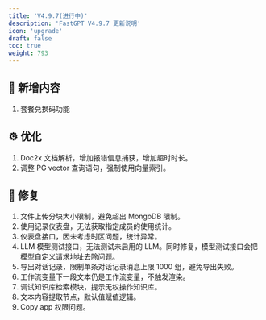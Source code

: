 ```yaml
---
title: 'V4.9.7(进行中)'
description: 'FastGPT V4.9.7 更新说明'
icon: 'upgrade'
draft: false
toc: true
weight: 793
---
```


## 🚀 新增内容

1. 套餐兑换码功能

## ⚙️ 优化

1. Doc2x 文档解析，增加报错信息捕获，增加超时时长。
2. 调整 PG vector 查询语句，强制使用向量索引。

## 🐛 修复

1. 文件上传分块大小限制，避免超出 MongoDB 限制。
2. 使用记录仪表盘，无法获取指定成员的使用统计。
3. 仪表盘接口，因未考虑时区问题，统计异常。
4. LLM 模型测试接口，无法测试未启用的 LLM。同时修复，模型测试接口会把模型自定义请求地址去除问题。
5. 导出对话记录，限制单条对话记录消息上限 1000 组，避免导出失败。
6. 工作流变量下一段文本仍是工作流变量，不触发渲染。
7. 调试知识库检索模块，提示无权操作知识库。
8. 文本内容提取节点，默认值赋值逻辑。
9. Copy app 权限问题。

